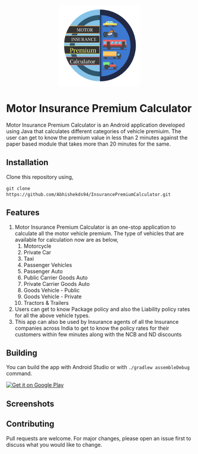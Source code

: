 <p align="center">
	<img src="https://github.com/Abhishekds94/InsurancePremiumCalculator/blob/master/app/src/main/res/drawable/applogo.png" width="220">
</p>

# Motor Insurance Premium Calculator

Motor Insurance Premium Calculator is an Android application developed using Java that calculates different categories of vehicle premiuim. The user can get to know the premium value in less than 2 minutes against the paper based module that takes more than 20 minutes for the same.

## Installation

Clone this repository using,

```
git clone https://github.com/Abhishekds94/InsurancePremiumCalculator.git
```

## Features

1. Motor Insurance Premium Calculator is an one-stop application to calculate all the motor vehicle premium.
The type of vehicles that are available for calculation now are as below,
	1. Motorcycle
	2. Private Car
	3. Taxi
	4. Passenger Vehicles
	5. Passenger Auto
	6. Public Carrier Goods Auto
	7. Private Carrier Goods Auto
	8. Goods Vehicle - Public
	9. Goods Vehicle - Private
	10. Tractors & Trailers	
2. Users can get to know Package policy and also the Liability policy rates for all the above vehicle types.
3. This app can also be used by Insurance agents of all the Insurance companies across India to get to know the policy rates for their customers within few minutes along with the NCB and ND discounts

## Building

You can build the app with Android Studio or with `./gradlew assembleDebug` command.

<a href="https://play.google.com/store/apps/details?id=com.avidprogrammers.insurancepremiumcalculator">
    <img alt="Get it on Google Play"
        height="80"
        src="https://play.google.com/intl/en_us/badges/images/generic/en_badge_web_generic.png" />
</a>  

## Screenshots

## Contributing
Pull requests are welcome. For major changes, please open an issue first to discuss what you would like to change.
